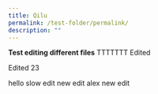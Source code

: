 ```yaml
---
title: Qilu
permalink: /test-folder/permalink/
description: ""
---
```

**Test editing different files**
TTTTTTT
Edited

Edited 23

hello
slow edit
new edit
alex new edit